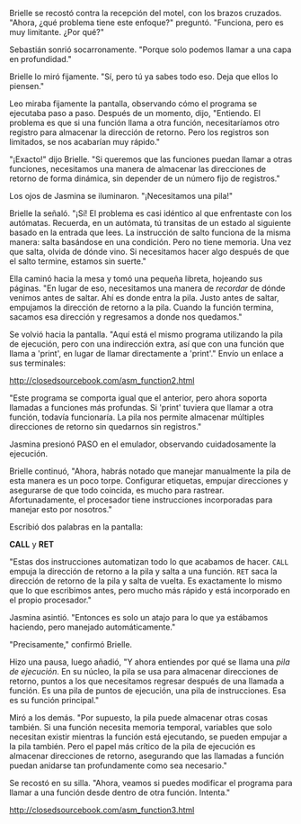 Brielle se recostó contra la recepción del motel, con los brazos cruzados. "Ahora, ¿qué problema tiene este enfoque?" preguntó. "Funciona, pero es muy limitante. ¿Por qué?"

Sebastián sonrió socarronamente. "Porque solo podemos llamar a una capa en profundidad."

Brielle lo miró fijamente. "Sí, pero tú ya sabes todo eso. Deja que ellos lo piensen."

Leo miraba fijamente la pantalla, observando cómo el programa se ejecutaba paso a paso. Después de un momento, dijo, "Entiendo. El problema es que si una función llama a otra función, necesitaríamos otro registro para almacenar la dirección de retorno. Pero los registros son limitados, se nos acabarían muy rápido."

"¡Exacto!" dijo Brielle. "Si queremos que las funciones puedan llamar a otras funciones, necesitamos una manera de almacenar las direcciones de retorno de forma dinámica, sin depender de un número fijo de registros."

Los ojos de Jasmina se iluminaron. "¡Necesitamos una pila!"

Brielle la señaló. "¡Sí! El problema es casi idéntico al que enfrentaste con los autómatas. Recuerda, en un autómata, tú transitas de un estado al siguiente basado en la entrada que lees. La instrucción de salto funciona de la misma manera: salta basándose en una condición. Pero no tiene memoria. Una vez que salta, olvida de dónde vino. Si necesitamos hacer algo después de que el salto termine, estamos sin suerte."

Ella caminó hacia la mesa y tomó una pequeña libreta, hojeando sus páginas. "En lugar de eso, necesitamos una manera de *recordar* de dónde venimos antes de saltar. Ahí es donde entra la pila. Justo antes de saltar, empujamos la dirección de retorno a la pila. Cuando la función termina, sacamos esa dirección y regresamos a donde nos quedamos."

Se volvió hacia la pantalla. "Aquí está el mismo programa utilizando la pila de ejecución, pero con una indirección extra, así que con una función que llama a 'print', en lugar de llamar directamente a 'print'." Envío un enlace a sus terminales:

<a href="http://closedsourcebook.com/asm_function2.html">http://closedsourcebook.com/asm_function2.html</a>

"Este programa se comporta igual que el anterior, pero ahora soporta llamadas a funciones más profundas. Si 'print' tuviera que llamar a otra función, todavía funcionaría. La pila nos permite almacenar múltiples direcciones de retorno sin quedarnos sin registros."

Jasmina presionó PASO en el emulador, observando cuidadosamente la ejecución.

Brielle continuó, "Ahora, habrás notado que manejar manualmente la pila de esta manera es un poco torpe. Configurar etiquetas, empujar direcciones y asegurarse de que todo coincida, es mucho para rastrear. Afortunadamente, el procesador tiene instrucciones incorporadas para manejar esto por nosotros."

Escribió dos palabras en la pantalla:

**CALL** y **RET**

"Estas dos instrucciones automatizan todo lo que acabamos de hacer. `CALL` empuja la dirección de retorno a la pila y salta a una función. `RET` saca la dirección de retorno de la pila y salta de vuelta. Es exactamente lo mismo que lo que escribimos antes, pero mucho más rápido y está incorporado en el propio procesador."

Jasmina asintió. "Entonces es solo un atajo para lo que ya estábamos haciendo, pero manejado automáticamente."

"Precisamente," confirmó Brielle.

Hizo una pausa, luego añadió, "Y ahora entiendes por qué se llama una *pila de ejecución*. En su núcleo, la pila se usa para almacenar direcciones de retorno, puntos a los que necesitamos regresar después de una llamada a función. Es una pila de puntos de ejecución, una pila de instrucciones. Esa es su función principal."

Miró a los demás. "Por supuesto, la pila puede almacenar otras cosas también. Si una función necesita memoria temporal, variables que solo necesitan existir mientras la función está ejecutando, se pueden empujar a la pila también. Pero el papel más crítico de la pila de ejecución es almacenar direcciones de retorno, asegurando que las llamadas a función puedan anidarse tan profundamente como sea necesario."

Se recostó en su silla. "Ahora, veamos si puedes modificar el programa para llamar a una función desde dentro de otra función. Intenta."

<a href="http://closedsourcebook.com/asm_function3.html">http://closedsourcebook.com/asm_function3.html</a>